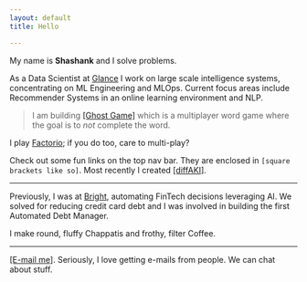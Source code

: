 ```yaml
---
layout: default
title: Hello

---
```


My name is **Shashank** and I solve problems.

<!-- <img src="images/about.jpg" alt="knhash" class="nav-image"/> -->

As a Data Scientist at [Glance](https://glance.com) I work on large scale intelligence systems, concentrating on ML Engineering and MLOps. Current focus areas include Recommender Systems in an online learning environment and NLP.

> I am building [\[Ghost Game\]](https://ghostgame.io) which is a multiplayer word game where the goal is to _not_ complete the word.

I play [Factorio](https://www.factorio.com); if you do too, care to multi-play?

Check out some fun links on the top nav bar. They are enclosed in `[square brackets like so]`. Most recently I created [\[diffAKI\]](https://knhash.in/blog/i-also-want-to-do-something-with-stable-diffusion "[diffAKI]").

***

Previously, I was at [Bright](https://www.brightmoney.co), automating FinTech decisions leveraging AI. We solved for reducing credit card debt and I was involved in building the first Automated Debt Manager.

I make round, fluffy Chappatis and frothy, filter Coffee.

***

[\[E-mail me\]](mailto:mail@knhash.in). Seriously, I love getting e-mails from people. We can chat about stuff.
